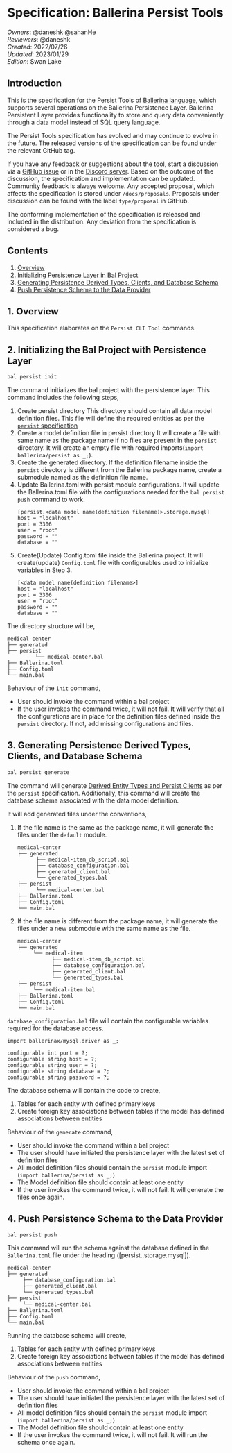 # Specification: Ballerina Persist Tools

_Owners_: @daneshk @sahanHe  
_Reviewers_: @daneshk  
_Created_: 2022/07/26   
_Updated_: 2023/01/29  
_Edition_: Swan Lake  

## Introduction

This is the specification for the Persist Tools of [Ballerina language](https://ballerina.io/), which supports several operations on the Ballerina Persistence Layer. Ballerina Persistent Layer provides functionality to store and query data conveniently through a data model instead of SQL query language.

The Persist Tools specification has evolved and may continue to evolve in the future. The released versions of the specification can be found under the relevant GitHub tag.

If you have any feedback or suggestions about the tool, start a discussion via a [GitHub issue](https://github.com/ballerina-platform/ballerina-standard-library/issues) or in the [Discord server](https://discord.gg/ballerinalang). Based on the outcome of the discussion, the specification and implementation can be updated. Community feedback is always welcome. Any accepted proposal, which affects the specification is stored under `/docs/proposals`. Proposals under discussion can be found with the label `type/proposal` in GitHub.

The conforming implementation of the specification is released and included in the distribution. Any deviation from the specification is considered a bug.

## Contents

1. [Overview](#1-overview)
2. [Initializing Persistence Layer in Bal Project](#2-initializing-the-bal-project-with-persistence-layer)
3. [Generating Persistence Derived Types, Clients, and Database Schema](#3-generating-persistence-derived-types-and-clients)
4. [Push Persistence Schema to the Data Provider](#4-push-persistence-schema-to-the-data-provider)

## 1. Overview
This specification elaborates on the `Persist CLI Tool` commands.

## 2. Initializing the Bal Project with Persistence Layer

```bash
bal persist init
```

The command initializes the bal project with the persistence layer. This command includes the following steps,

1. Create persist directory
   This directory should contain all data model definition files. This file will define the required entities as per the [`persist` specification](https://github.com/ballerina-platform/module-ballerina-persist/blob/main/docs/spec/spec.md#2-data-model-definition)
2. Create a model definition file in persist directory
   It will create a file with same name as the package name if no files are present in the `persist` directory. It will create an empty file with required imports(`import ballerina/persist as _;`).
3. Create the generated directory. If the definition filename inside the `persist` directory is different from the Ballerina package name, create a submodule named as the definition file name.
4. Update Ballerina.toml with persist module configurations.
   It will update the Ballerina.toml file with the configurations needed for the `bal persist push` command to work.
    ```ballerina
    [persist.<data model name(definition filename)>.storage.mysql]
    host = "localhost"
    port = 3306
    user = "root"
    password = ""
    database = "" 
   ```
5. Create(Update) Config.toml file inside the Ballerina project.
   It will create(update) `Config.toml` file with configurables used to initialize variables in Step 3.
    ```ballerina
    [<data model name(definition filename>]
    host = "localhost"
    port = 3306
    user = "root"
    password = ""
    database = ""
    ```

The directory structure will be,
```
medical-center
├── generated
├── persist
         └── medical-center.bal
├── Ballerina.toml
├── Config.toml
└── main.bal
```

Behaviour of the `init` command,
- User should invoke the command within a bal project
- If the user invokes the command twice, it will not fail. It will verify that all the configurations are in place for the definition files defined inside the `persist` directory. If not, add missing configurations and files.

## 3. Generating Persistence Derived Types, Clients, and Database Schema

```bash
bal persist generate
```

The command will generate [Derived Entity Types and Persist Clients](https://github.com/ballerina-platform/module-ballerina-persist/blob/main/docs/spec/spec.md#3-derived-entity-types-and-persist-clients)
as per the `persist` specification.
Additionally, this command will create the database schema associated with the data model definition.

It will add generated files under the conventions,
1. If the file name is the same as the package name, it will generate the files under the `default` module.
   ```
   medical-center
   ├── generated
         ├── medical-item_db_script.sql
         ├── database_configuration.bal
         ├── generated_client.bal
         └── generated_types.bal
   ├── persist
         └── medical-center.bal
   ├── Ballerina.toml
   ├── Config.toml
   └── main.bal
   ```
2. If the file name is different from the package name, it will generate the files under a new submodule with the same name as the file.
   ```
   medical-center
   ├── generated
        └── medical-item
              ├── medical-item_db_script.sql
              ├── database_configuration.bal
              ├── generated_client.bal
              └── generated_types.bal
   ├── persist
        └── medical-item.bal
   ├── Ballerina.toml
   ├── Config.toml
   └── main.bal
   ```
`database_configuration.bal` file will contain the configurable variables required for the database access.
 ```ballerina
 import ballerinax/mysql.driver as _;

 configurable int port = ?;
 configurable string host = ?;
 configurable string user = ?;
 configurable string database = ?;
 configurable string password = ?;
```

The database schema will contain the code to create,
1. Tables for each entity with defined primary keys
2. Create foreign key associations between tables if the model has defined associations between entities

Behaviour of the `generate` command,
- User should invoke the command within a bal project
- The user should have initiated the persistence layer with the latest set of definition files
- All model definition files should contain the `persist` module import (`import ballerina/persist as _;`)
- The Model definition file should contain at least one entity
- If the user invokes the command twice, it will not fail. It will generate the files once again.

## 4. Push Persistence Schema to the Data Provider

```bash
bal persist push
```

This command will run the schema against the database defined in  the `Ballerina.toml` file under the heading ([persist.<definition file name>.storage.mysql]). 
```
medical-center
├── generated
     ├── database_configuration.bal
     ├── generated_client.bal
     └── generated_types.bal
├── persist
     └── medical-center.bal
├── Ballerina.toml
├── Config.toml
└── main.bal
```

Running the database schema will create,
1. Tables for each entity with defined primary keys
2. Create foreign key associations between tables if the model has defined associations between entities

Behaviour of the `push` command,
- User should invoke the command within a bal project
- The user should have initiated the persistence layer with the latest set of definition files
- All model definition files should contain the `persist` module import (`import ballerina/persist as _;`)
- The Model definition file should contain at least one entity
- If the user invokes the command twice, it will not fail. It will run the schema once again.

